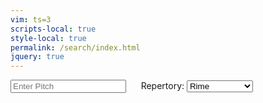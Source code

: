 ```yaml
---
vim: ts=3
scripts-local: true
style-local: true
permalink: /search/index.html
jquery: true
---
```



<form action="#">
	<span class="form-group">
		<input id="pitch" type="text" class="form-control" placeholder="Enter Pitch">
	</span>
	<span class="form-group">
		&nbsp;&nbsp;&nbsp;&nbsp;&nbsp;Repertory:
		<select>
			<option>Rime</option>
			<option disabled>Gerusalemme</option>
			<option disabled>Aminta</option>
			<option disabled>All</option>
		</select>
	</span>
</form>

<div style="margin-top:50px"></div>

<div id="summary"></div>

<div style="margin-top:20px"></div>
<div id="results"></div>

<style>

th {
	font-style: italic;
	text-align: left;
}

td {
	vertical-align: top;
}

td:nth-child(2) {
	vertical-align: top;
	padding-right:20px;
}

</style>




